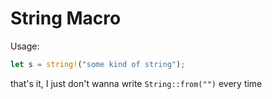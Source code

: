# String Macro

Usage:
```rust
let s = string!("some kind of string");
```

that's it, I just don't wanna write ``String::from("")`` every time
